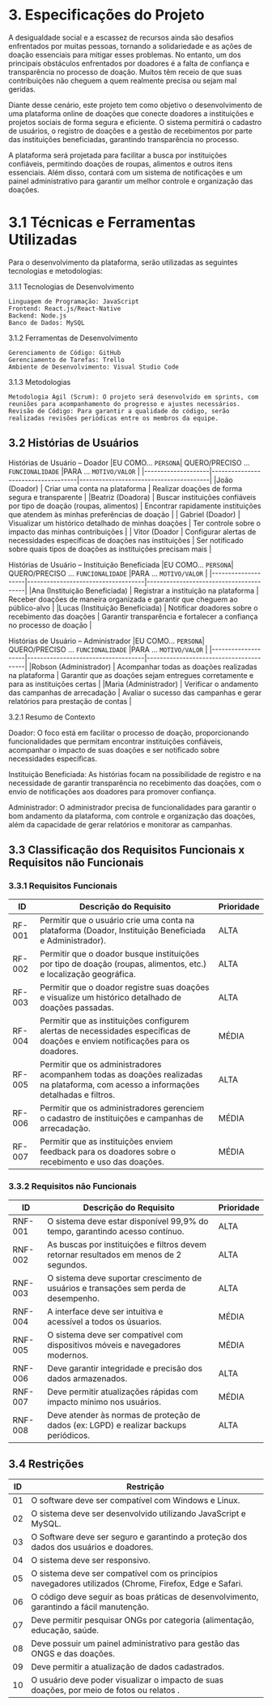 # 3. Especificações do Projeto

A desigualdade social e a escassez de recursos ainda são desafios enfrentados por muitas pessoas, tornando a solidariedade e as ações de doação essenciais para mitigar esses problemas. No entanto, um dos principais obstáculos enfrentados por doadores é a falta de confiança e transparência no processo de doação. Muitos têm receio de que suas contribuições não cheguem a quem realmente precisa ou sejam mal geridas.

Diante desse cenário, este projeto tem como objetivo o desenvolvimento de uma plataforma online de doações que conecte doadores a instituições e projetos sociais de forma segura e eficiente. O sistema permitirá o cadastro de usuários, o registro de doações e a gestão de recebimentos por parte das instituições beneficiadas, garantindo transparência no processo.

A plataforma será projetada para facilitar a busca por instituições confiáveis, permitindo doações de roupas, alimentos e outros itens essenciais. Além disso, contará com um sistema de notificações e um painel administrativo para garantir um melhor controle e organização das doações. 

# 3.1 Técnicas e Ferramentas Utilizadas
Para o desenvolvimento da plataforma, serão utilizadas as seguintes tecnologias e metodologias:

3.1.1 Tecnologias de Desenvolvimento

    Linguagem de Programação: JavaScript
    Frontend: React.js/React-Native
    Backend: Node.js
    Banco de Dados: MySQL

3.1.2 Ferramentas de Desenvolvimento

    Gerenciamento de Código: GitHub
    Gerenciamento de Tarefas: Trello
    Ambiente de Desenvolvimento: Visual Studio Code

3.1.3 Metodologias

    Metodologia Ágil (Scrum): O projeto será desenvolvido em sprints, com reuniões para acompanhamento do progresso e ajustes necessários.
    Revisão de Código: Para garantir a qualidade do código, serão realizadas revisões periódicas entre os membros da equipe.

## 3.2 Histórias de Usuários

Histórias de Usuário – Doador
|EU COMO... `PERSONA`| QUERO/PRECISO ... `FUNCIONALIDADE` |PARA ... `MOTIVO/VALOR`                 |
|--------------------|------------------------------------|----------------------------------------|
|João (Doador)  | Criar uma conta na plataforma          | Realizar doações de forma segura e transparente            |
|Beatriz (Doadora)      | Buscar instituições confiáveis por tipo de doação (roupas, alimentos)                 | Encontrar rapidamente instituições que atendem às minhas preferências de doação |
| Gabriel (Doador)            | Visualizar um histórico detalhado de minhas doações           | Ter controle sobre o impacto das minhas contribuições               |
| Vitor (Doador              | Configurar alertas de necessidades específicas de doações nas instituições                | Ser notificado sobre quais tipos de doações as instituições precisam mais |

Histórias de Usuário – Instituição Beneficiada
|EU COMO... `PERSONA`| QUERO/PRECISO ... `FUNCIONALIDADE` |PARA ... `MOTIVO/VALOR`                 |
|--------------------|------------------------------------|----------------------------------------|
|Ana (Instituição Beneficiada)  | Registrar a instituição na plataforma          | Receber doações de maneira organizada e garantir que cheguem ao público-alvo           |
|Lucas (Instituição Beneficiada)      | Notificar doadores sobre o recebimento das doações | Garantir transparência e fortalecer a confiança no processo de doação |

Histórias de Usuário – Administrador
|EU COMO... `PERSONA`| QUERO/PRECISO ... `FUNCIONALIDADE` |PARA ... `MOTIVO/VALOR`                 |
|--------------------|------------------------------------|----------------------------------------|
|Robson (Administrador)  | Acompanhar todas as doações realizadas na plataforma   | Garantir que as doações sejam entregues corretamente e para as instituições certas |
|Maria (Administrador)     | Verificar o andamento das campanhas de arrecadação | Avaliar o sucesso das campanhas e gerar relatórios para prestação de contas |

3.2.1 Resumo de Contexto

Doador: O foco está em facilitar o processo de doação, proporcionando funcionalidades que permitam encontrar instituições confiáveis, acompanhar o impacto de suas doações e ser notificado sobre necessidades específicas.

Instituição Beneficiada: As histórias focam na possibilidade de registro e na necessidade de garantir transparência no recebimento das doações, com o envio de notificações aos doadores para promover confiança.

Administrador: O administrador precisa de funcionalidades para garantir o bom andamento da plataforma, com controle e organização das doações, além da capacidade de gerar relatórios e monitorar as campanhas.



## 3.3 Classificação dos Requisitos Funcionais x Requisitos não Funcionais 

### 3.3.1 Requisitos Funcionais

|ID    | Descrição do Requisito                  | Prioridade |
|------|-----------------------------------------|------------|
|RF-001| Permitir que o usuário crie uma conta na plataforma (Doador, Instituição Beneficiada e Administrador). |    ALTA    | 
|RF-002| Permitir que o doador busque instituições por tipo de doação (roupas, alimentos, etc.) e localização geográfica.   |    ALTA   |
|RF-003| Permitir que o doador registre suas doações e visualize um histórico detalhado de doações passadas.   |    ALTA   |
|RF-004| Permitir que as instituições configurem alertas de necessidades específicas de doações e enviem notificações para os doadores.   |    MÉDIA   |
|RF-005| Permitir que os administradores acompanhem todas as doações realizadas na plataforma, com acesso a informações detalhadas e filtros.   |    ALTA   |
|RF-006| Permitir que os administradores gerenciem o cadastro de instituições e campanhas de arrecadação.   |    MÉDIA   |
|RF-007| Permitir que as instituições enviem feedback para os doadores sobre o recebimento e uso das doações.   |    MÉDIA   |

### 3.3.2 Requisitos não Funcionais

|ID     | Descrição do Requisito                                            |Prioridade |
|-------|-------------------------------------------------------------------|-----------|
|RNF-001|O sistema deve estar disponível 99,9% do tempo, garantindo acesso contínuo. |    ALTA  | 
|RNF-002| As buscas por instituições e filtros devem retornar resultados em menos de 2 segundos.             |    ALTA  | 
|RNF-003| O sistema deve suportar crescimento de usuários e transações sem perda de desempenho.             |    ALTA  |
|RNF-004| A interface deve ser intuitiva e acessível a todos os úsuarios. |    MÉDIA  |
|RNF-005| O sistema deve ser compatível com dispositivos móveis e navegadores modernos.	            |    MÉDIA  |
|RNF-006| Deve garantir integridade e precisão dos dados armazenados.             |    ALTA  |
|RNF-007| Deve permitir atualizações rápidas com impacto mínimo nos usuários.             |    MÉDIA  |
|RNF-008| Deve atender às normas de proteção de dados (ex: LGPD) e realizar backups periódicos.           |    ALTA  |

## 3.4 Restrições

|ID| Restrição                                               |
|--|---------------------------------------------------------|
|01| O software deve ser compatível com Windows e Linux.     |
|02| O sistema deve ser desenvolvido utilizando JavaScript e MySQL.|
|03| O Software deve ser seguro e garantindo a proteção dos dados dos usuários e doadores.|
|04| O sistema deve ser responsivo.|
|05| O sistema deve ser compatível com os princípios navegadores utilizados (Chrome, Firefox, Edge e Safari.|
|06| O código deve seguir as boas práticas de desenvolvimento, garantindo a fácil manutenção.|
|07| Deve permitir pesquisar ONGs por categoria (alimentação, educação, saúde.|
|08| Deve possuir um painel administrativo para gestão das ONGS e das doações.|
|09| Deve permitir a atualização de dados cadastrados.|
|10| O usuário deve poder visualizar o impacto de suas doações, por meio de fotos ou relatos .|

